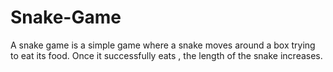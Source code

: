 # Snake-Game
A snake game is a simple game where a snake moves around a box trying to eat its food. Once it successfully eats , the length of the snake increases.
